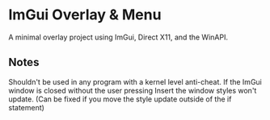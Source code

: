 # ImGui Overlay & Menu
A minimal overlay project using ImGui, Direct X11, and the WinAPI.

## Notes
Shouldn't be used in any program with a kernel level anti-cheat.
If the ImGui window is closed without the user pressing Insert the window styles won't update. (Can be fixed if you move the style update outside of the if statement)
